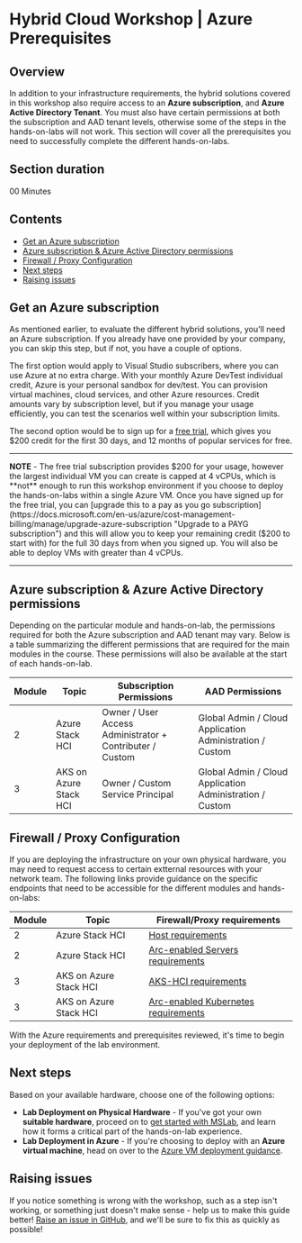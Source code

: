 Hybrid Cloud Workshop | Azure Prerequisites
==========

Overview <!-- omit in toc -->
--------

In addition to your infrastructure requirements, the hybrid solutions covered in this workshop also require access to an **Azure subscription**, and **Azure Active Directory Tenant**. You must also have certain permissions at both the subscription and AAD tenant levels, otherwise some of the steps in the hands-on-labs will not work. This section will cover all the prerequisites you need to successfully complete the different hands-on-labs.

Section duration <!-- omit in toc -->
-------------
00 Minutes

Contents <!-- omit in toc -->
--------
- [Get an Azure subscription](#get-an-azure-subscription)
- [Azure subscription & Azure Active Directory permissions](#azure-subscription--azure-active-directory-permissions)
- [Firewall / Proxy Configuration](#firewall--proxy-configuration)
- [Next steps](#next-steps)
- [Raising issues](#raising-issues)

Get an Azure subscription
-----------
As mentioned earlier, to evaluate the different hybrid solutions, you'll need an Azure subscription. If you already have one provided by your company, you can skip this step, but if not, you have a couple of options.

The first option would apply to Visual Studio subscribers, where you can use Azure at no extra charge. With your monthly Azure DevTest individual credit, Azure is your personal sandbox for dev/test. You can provision virtual machines, cloud services, and other Azure resources. Credit amounts vary by subscription level, but if you manage your usage efficiently, you can test the scenarios well within your subscription limits.

The second option would be to sign up for a [free trial](https://azure.microsoft.com/en-us/free/ "Azure free trial link"), which gives you $200 credit for the first 30 days, and 12 months of popular services for free.

*******************************************************************************************************

**NOTE** - The free trial subscription provides $200 for your usage, however the largest individual VM you can create is capped at 4 vCPUs, which is **not** enough to run this workshop environment if you choose to deploy the hands-on-labs within a single Azure VM. Once you have signed up for the free trial, you can [upgrade this to a pay as you go subscription](https://docs.microsoft.com/en-us/azure/cost-management-billing/manage/upgrade-azure-subscription "Upgrade to a PAYG subscription") and this will allow you to keep your remaining credit ($200 to start with) for the full 30 days from when you signed up. You will also be able to deploy VMs with greater than 4 vCPUs.

*******************************************************************************************************

Azure subscription & Azure Active Directory permissions
-----------
Depending on the particular module and hands-on-lab, the permissions required for both the Azure subscription and AAD tenant may vary. Below is a table summarizing the different permissions that are required for the main modules in the course. These permissions will also be available at the start of each hands-on-lab.

| Module | Topic | Subscription Permissions | AAD Permissions |
|:--|---|---|---|
| 2 | Azure Stack HCI | Owner / User Access Administrator + Contributer / Custom | Global Admin / Cloud Application Administration / Custom
| 3 | AKS on Azure Stack HCI | Owner / Custom Service Principal | Global Admin / Cloud Application Administration / Custom


Firewall / Proxy Configuration
-----------
If you are deploying the infrastructure on your own physical hardware, you may need to request access to certain extternal resources with your network team. The following links provide guidance on the specific endpoints that need to be accessible for the different modules and hands-on-labs:

| Module | Topic | Firewall/Proxy requirements
|:--|---|---|
| 2 | Azure Stack HCI | [Host requirements](https://docs.microsoft.com/en-us/azure-stack/hci/concepts/firewall-requirements)
| 2 | Azure Stack HCI | [Arc-enabled Servers requirements](https://docs.microsoft.com/en-us/azure/azure-arc/servers/agent-overview#networking-configuration)
| 3 | AKS on Azure Stack HCI | [AKS-HCI requirements](https://docs.microsoft.com/en-us/azure-stack/aks-hci/system-requirements#network-port-and-url-requirements)
| 3 | AKS on Azure Stack HCI | [Arc-enabled Kubernetes requirements](https://docs.microsoft.com/en-us/azure/azure-arc/kubernetes/quickstart-connect-cluster?tabs=azure-cli#meet-network-requirements)

With the Azure requirements and prerequisites reviewed, it's time to begin your deployment of the lab environment.

Next steps
-----------
Based on your available hardware, choose one of the following options:

- **Lab Deployment on Physical Hardware** - If you've got your own **suitable hardware**, proceed on to [get started with MSLab](/modules/module_0/4_mslab.md), and learn how it forms a critical part of the hands-on-lab experience.
- **Lab Deployment in Azure** - If you're choosing to deploy with an **Azure virtual machine**, head on over to the [Azure VM deployment guidance](/modules/module_0/3_azure_vm_deployment.md).

Raising issues
-----------
If you notice something is wrong with the workshop, such as a step isn't working, or something just doesn't make sense - help us to make this guide better!  [Raise an issue in GitHub](https://github.com/DellGEOS/HybridWorkshop/issues), and we'll be sure to fix this as quickly as possible!